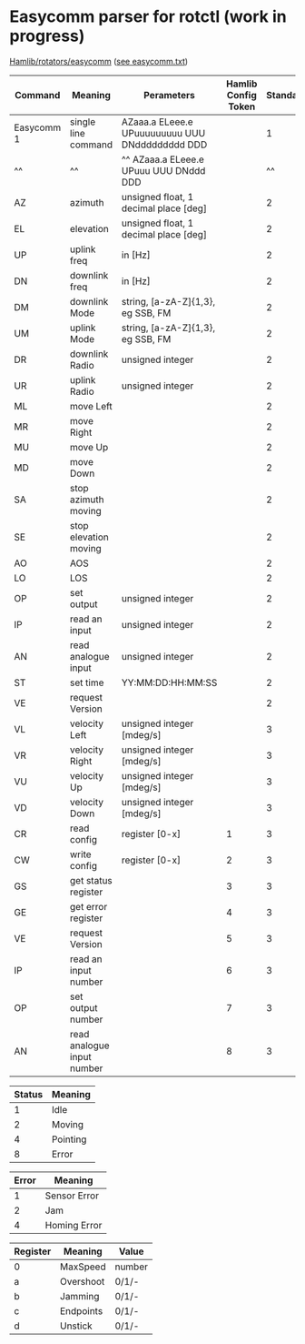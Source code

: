 # Easycomm parser for rotctl (work in progress)

[Hamlib/rotators/easycomm](https://github.com/Hamlib/Hamlib/tree/master/rotators/easycomm)
([see easycomm.txt](https://github.com/Hamlib/Hamlib/tree/master/rotators/easycomm/easycomm.txt))

| Command    | Meaning                    | Perameters                                      | Hamlib Config Token | Standard | Supported |
|------------|----------------------------|-------------------------------------------------|---------------------|----------|-----------|
| Easycomm 1 | single line command        | AZaaa.a ELeee.e UPuuuuuuuuu UUU DNddddddddd DDD |                     | 1        | yes       |
| ^^         | ^^                         | ^^ AZaaa.a ELeee.e UPuuu UUU DNddd DDD          |                     | ^^       |^^         |
| AZ         | azimuth                    | unsigned float, 1 decimal place [deg]           |                     | 2        | yes       |
| EL         | elevation                  | unsigned float, 1 decimal place [deg]           |                     | 2        | yes       |
| UP         | uplink freq                | in [Hz]                                         |                     | 2        | no        |
| DN         | downlink freq              | in [Hz]                                         |                     | 2        | no        |
| DM         | downlink Mode              | string,  [a-zA-Z]{1,3}, eg SSB, FM              |                     | 2        | no        |
| UM         | uplink Mode                | string,  [a-zA-Z]{1,3}, eg SSB, FM              |                     | 2        | no        |
| DR         | downlink Radio             | unsigned integer                                |                     | 2        | no        |
| UR         | uplink Radio               | unsigned integer                                |                     | 2        | no        |
| ML         | move Left                  |                                                 |                     | 2        | no        |
| MR         | move Right                 |                                                 |                     | 2        | no        |
| MU         | move Up                    |                                                 |                     | 2        | no        |
| MD         | move Down                  |                                                 |                     | 2        | no        |
| SA         | stop azimuth moving        |                                                 |                     | 2        | no        |
| SE         | stop elevation moving      |                                                 |                     | 2        | no        |
| AO         | AOS                        |                                                 |                     | 2        | no        |
| LO         | LOS                        |                                                 |                     | 2        | no        |
| OP         | set output                 | unsigned integer                                |                     | 2        | no        |
| IP         | read an input              | unsigned integer                                |                     | 2        | no        |
| AN         | read analogue input        | unsigned integer                                |                     | 2        | no        |
| ST         | set time                   | YY:MM:DD:HH:MM:SS                               |                     | 2        | no        |
| VE         | request Version            |                                                 |                     | 2        | no        |
| VL         | velocity Left              | unsigned integer [mdeg/s]                       |                     | 3        | no        |
| VR         | velocity Right             | unsigned integer [mdeg/s]                       |                     | 3        | no        |
| VU         | velocity Up                | unsigned integer [mdeg/s]                       |                     | 3        | no        |
| VD         | velocity Down              | unsigned integer [mdeg/s]                       |                     | 3        | no        |
| CR         | read config                | register [0-x]                                  | 1                   | 3        | no        |
| CW         | write config               | register [0-x]                                  | 2                   | 3        | no        |
| GS         | get status register        |                                                 | 3                   | 3        | no        |
| GE         | get error register         |                                                 | 4                   | 3        | no        |
| VE         | request Version            |                                                 | 5                   | 3        | no        |
| IP         | read an input number       |                                                 | 6                   | 3        | no        |
| OP         | set output number          |                                                 | 7                   | 3        | no        |
| AN         | read analogue input number |                                                 | 8                   | 3        | no        |


| Status  | Meaning  |
|---------|----------|
| 1       | Idle     |
| 2       | Moving   |
| 4       | Pointing |
| 8       | Error    |

| Error  | Meaning      |
|--------|--------------|
| 1      | Sensor Error |
| 2      | Jam          |
| 4      | Homing Error |

| Register | Meaning   | Value  |
|----------|-----------|--------|
| 0        | MaxSpeed  | number |
| a        | Overshoot | 0/1/-  |
| b        | Jamming   | 0/1/-  |
| c        | Endpoints | 0/1/-  |
| d        | Unstick   | 0/1/-  |
